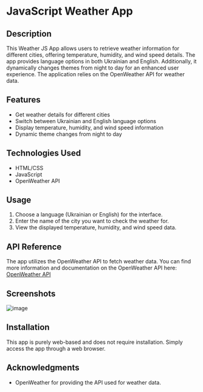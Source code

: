 # JavaScript Weather App

## Description
This Weather JS App allows users to retrieve weather information for different cities, offering temperature, humidity, and wind speed details. The app provides language options in both Ukrainian and English. Additionally, it dynamically changes themes from night to day for an enhanced user experience. The application relies on the OpenWeather API for weather data.

## Features
- Get weather details for different cities
- Switch between Ukrainian and English language options
- Display temperature, humidity, and wind speed information
- Dynamic theme changes from night to day

## Technologies Used
- HTML/CSS
- JavaScript
- OpenWeather API

## Usage
1. Choose a language (Ukrainian or English) for the interface.
2. Enter the name of the city you want to check the weather for.
3. View the displayed temperature, humidity, and wind speed data.

## API Reference
The app utilizes the OpenWeather API to fetch weather data. You can find more information and documentation on the OpenWeather API here: [OpenWeather API](https://openweathermap.org/api)

## Screenshots

![image](https://github.com/sonn3r/js-weather-app/assets/109870949/28a0603c-45d9-4b9c-9a17-88fcf693f110)

## Installation
This app is purely web-based and does not require installation. Simply access the app through a web browser.

## Acknowledgments
- OpenWeather for providing the API used for weather data.
